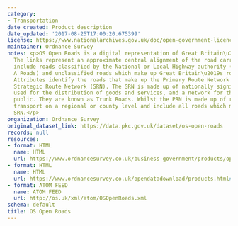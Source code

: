 ```yaml
---
category:
- Transportation
date_created: Product description
date_updated: '2017-08-25T17:00:20.675399'
license: https://www.nationalarchives.gov.uk/doc/open-government-licence/version/3/
maintainer: Ordnance Survey
notes: <p>OS Open Roads is a digital representation of Great Britain\u2019s Roads.
  The links represent an approximate central alignment of the road carriageway and
  include roads classified by the National or Local Highway authority (for example,
  A Roads) and unclassified roads which make up Great Britain\u2019s road network.
  Attributes identify the roads that make up the Primary Route Network (PRN) and the
  Strategic Route Network (SRN). The SRN is made up of nationally significant roads
  used for the distribution of goods and services, and a network for the travelling
  public. They are known as Trunk Roads. Whilst the PRN is made up of roads used for
  transport on a regional or county level and include all roads which make up the
  SRN.</p>
organization: Ordnance Survey
original_dataset_link: https://data.pkc.gov.uk/dataset/os-open-roads
records: null
resources:
- format: HTML
  name: HTML
  url: https://www.ordnancesurvey.co.uk/business-government/products/open-map-roads
- format: HTML
  name: HTML
  url: https://www.ordnancesurvey.co.uk/opendatadownload/products.html#OPROAD
- format: ATOM FEED
  name: ATOM FEED
  url: http://os.uk/xml/atom/OSOpenRoads.xml
schema: default
title: OS Open Roads
---
```

